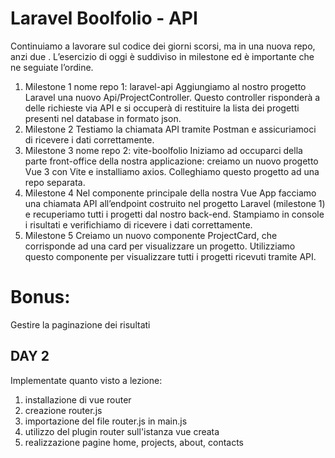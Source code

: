  # Laravel Boolfolio - API
Continuiamo a lavorare sul codice dei giorni scorsi, ma in una nuova repo, anzi due .
L’esercizio di oggi è suddiviso in milestone ed è importante che ne seguiate l’ordine.
1) Milestone 1
nome repo 1: laravel-api
Aggiungiamo al nostro progetto Laravel una nuovo Api/ProjectController. Questo controller risponderà a delle richieste via API e si occuperà di restituire la lista dei progetti presenti nel database in formato json.
2) Milestone 2
Testiamo la chiamata API tramite Postman e assicuriamoci di ricevere i dati correttamente.
3) Milestone 3
nome repo 2: vite-boolfolio
Iniziamo ad occuparci della parte front-office della nostra applicazione: creiamo un nuovo progetto Vue 3 con Vite e installiamo axios. Colleghiamo questo progetto ad una repo separata.
4) Milestone 4
Nel componente principale della nostra Vue App facciamo una chiamata API all’endpoint costruito nel progetto Laravel (milestone 1) e recuperiamo tutti i progetti dal nostro back-end. Stampiamo in console i risultati e verifichiamo di ricevere i dati correttamente.
5) Milestone 5
Creiamo un nuovo componente ProjectCard, che corrisponde ad una card per visualizzare un progetto.
Utilizziamo questo componente per visualizzare tutti i progetti ricevuti tramite API.
# Bonus:
Gestire la paginazione dei risultati



## DAY 2
Implementate quanto visto a lezione:
1) installazione di vue router
2) creazione router.js
3) importazione del file router.js in main.js
4) utilizzo del plugin router sull'istanza vue creata
5) realizzazione pagine home, projects, about, contacts